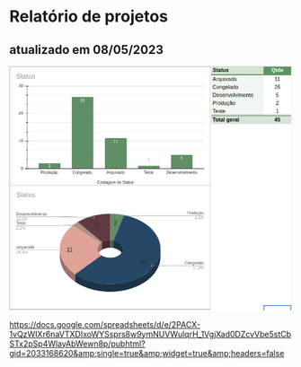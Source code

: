 # Relatório de projetos

## atualizado em 08/05/2023

<p align="center">
  <img src="img/08-05-2023.png" title="supervisão" alt="Supervisao Contabilidade e Consultoria">  
</p>

https://docs.google.com/spreadsheets/d/e/2PACX-1vQzWIXr6naVTXDIxoWYSsprs8w9ymNUVWulqrH_1VgjXad0DZcvVbe5stCbSTx2pSp4WlayAbWewn8p/pubhtml?gid=2033168620&amp;single=true&amp;widget=true&amp;headers=false
